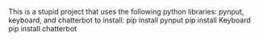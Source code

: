 This is a stupid project that uses the following python libraries: pynput, keyboard, and chatterbot
to install: pip install pynput
            pip install Keyboard
            pip install chatterbot
